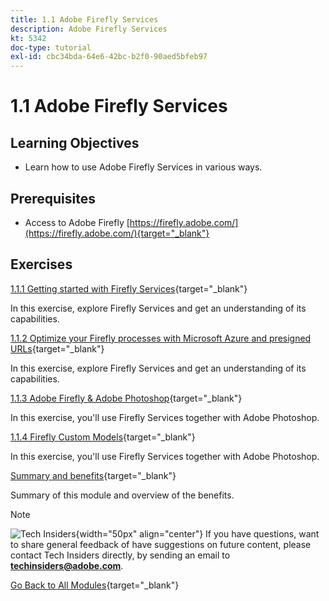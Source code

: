 ```yaml
---
title: 1.1 Adobe Firefly Services
description: Adobe Firefly Services
kt: 5342
doc-type: tutorial
exl-id: cbc34bda-64e6-42bc-b2f0-90aed5bfeb97
---
```

# 1.1 Adobe Firefly Services

## Learning Objectives

- Learn how to use Adobe Firefly Services in various ways.

## Prerequisites

- Access to Adobe Firefly [https://firefly.adobe.com/](https://firefly.adobe.com/){target="_blank"}

## Exercises

[1.1.1 Getting started with Firefly Services](./ex1.md){target="_blank"}

In this exercise, explore Firefly Services and get an understanding of its capabilities.

[1.1.2 Optimize your Firefly processes with Microsoft Azure and presigned URLs](./ex2.md){target="_blank"}

In this exercise, explore Firefly Services and get an understanding of its capabilities.

[1.1.3 Adobe Firefly & Adobe Photoshop](./ex3.md){target="_blank"}

In this exercise, you'll use Firefly Services together with Adobe Photoshop.

[1.1.4 Firefly Custom Models](./ex4.md){target="_blank"}

In this exercise, you'll use Firefly Services together with Adobe Photoshop.

[Summary and benefits](./summary.md){target="_blank"}

Summary of this module and overview of the benefits.

>[!NOTE]
>
>![Tech Insiders](./assets/images/techinsiders.png){width="50px" align="center"}
>If you have questions, want to share general feedback of have suggestions on future content, please contact Tech Insiders directly, by sending an email to **techinsiders@adobe.com**.

[Go Back to All Modules](../../../overview.md){target="_blank"}
